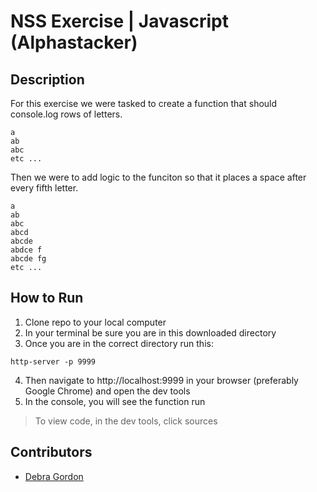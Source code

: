 # NSS Exercise | Javascript (Alphastacker)

## Description
For this exercise we were tasked to create a function that should console.log rows of letters.
  ```
  a
  ab
  abc
  etc ...
  ```
Then we were to add logic to the funciton so that it places a space after every fifth letter.
  ```
  a
  ab
  abc
  abcd
  abcde
  abdce f
  abcde fg
  etc ...
  ```

## How to Run
1. Clone repo to your local computer
2. In your terminal be sure you are in this downloaded directory
3. Once you are in the correct directory run this:

  ```
  http-server -p 9999
  ```

4. Then navigate to http://localhost:9999 in your browser (preferably Google Chrome) and open the dev tools
5. In the console, you will see the function run

> To view code, in the dev tools, click sources

## Contributors
- [Debra Gordon](http://github.com/debragordon)